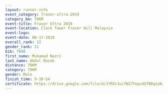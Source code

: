 ```yaml
---
layout: runner-info 
event_category: fraser-ultra-2019 
category_km: 70KM 
event-title: Fraser Ultra 2019 
event-location: Clock Tower Fraser Hill Malaysia 
event-logo: 
event-date: 08-17-2019 
overall_rank: 12
gender_rank: 11
bib: 7048
first_name: Muhamad Nazri
last_name: Abdul Razak
distance: 70KM
category: 70KM
gender: Male
finish_time: 9-30-54
certificate: https://drive.google.com/file/d/1YRXc1uifWZJYepvdSfB0qzuNJzAxCvoK/view?usp=sharing
---
```

